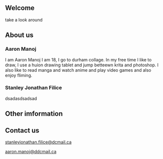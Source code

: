 
## Welcome 

take a look around

## About us

### Aaron Manoj

I am Aaron Manoj I am 18, I go to durham collage. In my free time I like to draw, I use a huion drawing tablet and jump betteewn krita and photoshop. I also like to read manga and watch anime and play video games and also enjoy fliming.


### Stanley Jonathan Filice

dsadasdsadsad

## Other imformation

## Contact us


stanleyjonathan.filice@dcmail.ca

aaron.manoj@ddcmail.ca


